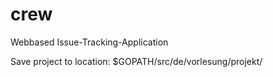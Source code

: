 # crew
Webbased Issue-Tracking-Application

Save project to location: $GOPATH/src/de/vorlesung/projekt/
